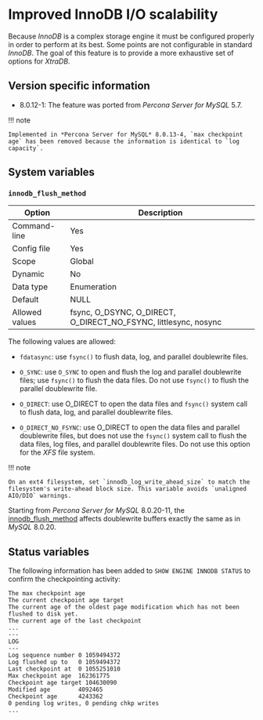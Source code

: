 # Improved InnoDB I/O scalability

Because *InnoDB* is a complex storage engine it must be configured properly in
order to perform at its best. Some points are not configurable in standard
*InnoDB*. The goal of this feature is to provide a more exhaustive set of
options for *XtraDB*.

## Version specific information

* 8.0.12-1: The feature was ported from *Percona Server for MySQL* 5.7.

!!! note

    Implemented in *Percona Server for MySQL* 8.0.13-4, `max checkpoint age` has been removed because the information is identical to `log capacity`.

## System variables

### `innodb_flush_method`

| Option         | Description                                                     |
|----------------|-----------------------------------------------------------------|
| Command-line   | Yes                                                             |
| Config file    | Yes                                                             |
| Scope          | Global                                                          |
| Dynamic        | No                                                              |
| Data type      | Enumeration                                                     |
| Default        | NULL                                                            |
| Allowed values | fsync, O_DSYNC, O_DIRECT, O_DIRECT_NO_FSYNC, littlesync, nosync |

The following values are allowed:

* `fdatasync`: use `fsync()` to flush data, log, and parallel doublewrite files.

* `O_SYNC`: use `O_SYNC` to open and flush the log and parallel doublewrite files; use `fsync()` to flush the data files. Do not use `fsync()` to flush the parallel doublewrite file.

* `O_DIRECT`: use O_DIRECT to open the data files and `fsync()` system call to flush data, log, and parallel doublewrite files.

* `O_DIRECT_NO_FSYNC`: use O_DIRECT to open the data files and parallel doublewrite files, but does not use the `fsync()` system call to flush the data files, log files, and parallel doublewrite files. Do not use this option for the *XFS* file system.

!!! note

    On an ext4 filesystem, set `innodb_log_write_ahead_size` to match the filesystem's write-ahead block size. This variable avoids `unaligned AIO/DIO` warnings.

Starting from *Percona Server for MySQL* 8.0.20-11, the [innodb_flush_method](https://dev.mysql.com/doc/refman/8.0/en/innodb-parameters.html#sysvar_innodb_flush_method) affects doublewrite buffers exactly the same as in *MySQL* 8.0.20.

## Status variables

The following information has been added to `SHOW ENGINE INNODB STATUS` to confirm the checkpointing activity:

```text
The max checkpoint age
The current checkpoint age target
The current age of the oldest page modification which has not been flushed to disk yet.
The current age of the last checkpoint
...
---
LOG
---
Log sequence number 0 1059494372
Log flushed up to   0 1059494372
Last checkpoint at  0 1055251010
Max checkpoint age  162361775
Checkpoint age target 104630090
Modified age        4092465
Checkpoint age      4243362
0 pending log writes, 0 pending chkp writes
...
```

